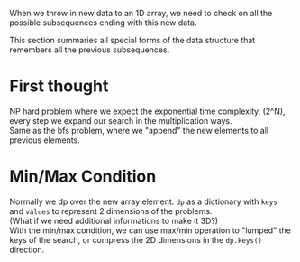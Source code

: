 When we throw in new data to an 1D array, we need to check on all the possible subsequences ending with this new data.   
   
This section summaries all special forms of the data structure that remembers all the previous subsequences.

# First thought

NP hard problem where we expect the exponential time complexity. (2\^N), every step we expand our search in the multiplication ways.   
Same as the bfs problem, where we "append" the new elements to all previous elements.

# Min/Max Condition

Normally we dp over the new array element.
`dp` as a dictionary with `keys` and `values` to represent 2 dimensions of the problems.    
(What if we need additional informations to make it 3D?)   
With the min/max condition, we can use max/min operation to "lumped" the keys of the search, or compress the 2D dimensions in the `dp.keys()` direction.     
